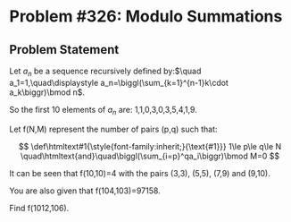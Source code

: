 # Problem #326: Modulo Summations 

## Problem Statement 


Let $a_n$ be a sequence recursively defined by:$\quad a_1=1,\quad\displaystyle a_n=\biggl(\sum_{k=1}^{n-1}k\cdot a_k\biggr)\bmod n$.


So the first 10 elements of $a_n$ are: 1,1,0,3,0,3,5,4,1,9.

Let f(N,M) represent the number of pairs (p,q) such that: 

$$
\def\htmltext#1{\style{font-family:inherit;}{\text{#1}}}
1\le p\le q\le N \quad\htmltext{and}\quad\biggl(\sum_{i=p}^qa_i\biggr)\bmod M=0
$$


It can be seen that f(10,10)=4 with the pairs (3,3), (5,5), (7,9) and (9,10).


You are also given that f(104,103)=97158.

Find f(1012,106).

